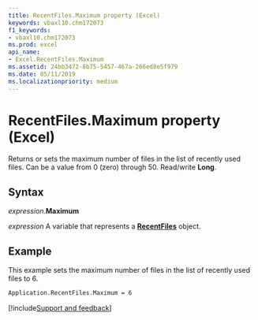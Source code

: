 ```yaml
---
title: RecentFiles.Maximum property (Excel)
keywords: vbaxl10.chm172073
f1_keywords:
- vbaxl10.chm172073
ms.prod: excel
api_name:
- Excel.RecentFiles.Maximum
ms.assetid: 24bb3472-8b75-5457-467a-266ed8e5f979
ms.date: 05/11/2019
ms.localizationpriority: medium
---
```



# RecentFiles.Maximum property (Excel)

Returns or sets the maximum number of files in the list of recently used files. Can be a value from 0 (zero) through 50. Read/write **Long**.


## Syntax

_expression_.**Maximum**

_expression_ A variable that represents a **[RecentFiles](Excel.RecentFiles.md)** object.


## Example

This example sets the maximum number of files in the list of recently used files to 6.

```vb
Application.RecentFiles.Maximum = 6
```



[!include[Support and feedback](~/includes/feedback-boilerplate.md)]